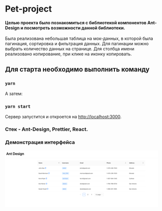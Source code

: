 # Pet-project

#### Целью проекта было познакомиться с библиотекой компонентов Ant-Design и посмотреть возможности данной библиотеки.

Была реализована небольшая таблица на мок-данных, в которой была пагинация, сортировка и фильтрация данных.
Для пагинации можно выбрать количество данных на странице.
Для столбца имени реализовано копирование, при клике на иконку копировать.

## Для старта необходимо выполнить команду 

### `yarn`

А затем:

### `yarn start`

Сервер запустится и откроется на [http://localhost:3000](http://localhost:3000).

### Стек - Ant-Design, Prettier, React.

### Демонстрация интерфейса

<img src="./src/screens/img.png" alt="prod-Proj1">

